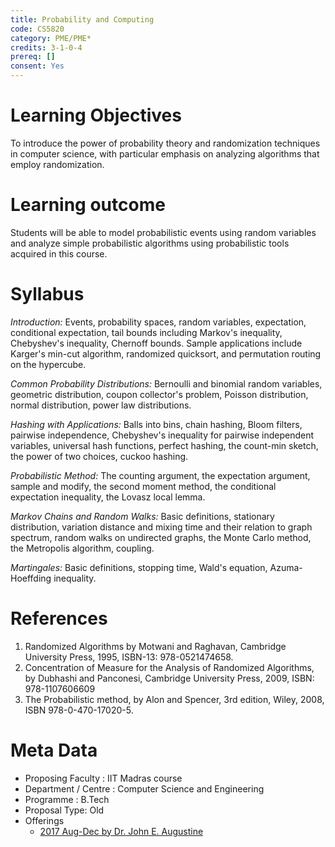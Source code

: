 ```yaml
---
title: Probability and Computing
code: CS5820
category: PME/PME*
credits: 3-1-0-4
prereq: []
consent: Yes
---
```

# Learning Objectives

To introduce the power of probability theory and randomization techniques in computer science, with particular emphasis on analyzing algorithms that employ randomization.

# Learning outcome

Students will be able to model probabilistic events using random variables and analyze simple probabilistic algorithms using probabilistic tools acquired in this course. 

# Syllabus

*Introduction:* Events, probability spaces, random variables, expectation, conditional expectation, tail bounds including Markov's inequality, Chebyshev's inequality, Chernoff bounds. Sample applications include Karger's min-cut algorithm, randomized quicksort, and permutation routing on the hypercube. 

*Common Probability Distributions:* Bernoulli and binomial random variables, geometric distribution, coupon collector's problem, Poisson distribution, normal distribution, power law distributions. 

*Hashing with Applications:* Balls into bins, chain hashing, Bloom filters, pairwise independence, Chebyshev's inequality for pairwise independent variables, universal hash functions, perfect hashing, the count-min sketch, the power of two choices, cuckoo hashing.
 
*Probabilistic Method:* The counting argument, the expectation argument, sample and modify, the second moment method, the conditional expectation inequality, the Lovasz local lemma. 

*Markov Chains and Random Walks:* Basic definitions, stationary distribution, variation distance and mixing time and their relation to graph spectrum, random walks on undirected graphs, the Monte Carlo method, the Metropolis algorithm, coupling.
 
*Martingales:* Basic definitions, stopping time, Wald's equation, Azuma-Hoeffding inequality.

# References

1.	Randomized Algorithms 
	by Motwani and Raghavan, 
	Cambridge University Press, 1995, 
	ISBN-13: 978-0521474658.
2. 	Concentration of Measure for the Analysis of Randomized Algorithms, 
	by Dubhashi and Panconesi, 
	Cambridge University Press, 2009, 
	ISBN: 978-1107606609
3. 	The Probabilistic method, 
	by Alon and Spencer, 
	3rd edition, Wiley, 2008, 
	ISBN 978-0-470-17020-5.

# Meta Data	 	 	
 
* Proposing Faculty : IIT Madras course
* Department / Centre : Computer Science and Engineering
* Programme : B.Tech
* Proposal Type: Old 
* Offerings
	* [2017 Aug-Dec by Dr. John E. Augustine](https://sites.google.com/view/17-cs5820)

